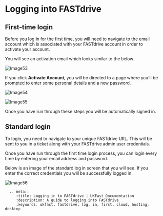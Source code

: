 # Logging into FASTdrive

## First-time login

Before you log in for the first time, you will need to navigate to the email account which is associated with your FASTdrive account in order to activate your account.

You will see an activation email which looks similar to the below:

![Image53](files/Image53.png)

If you click __Activate Account__, you will be directed to a page where you’ll be prompted to enter some personal details and a new password.

![Image54](files/Image54.png)

![Image55](files/Image55.png)

Once you have run through these steps you will be automatically signed in.

## Standard login

To login, you need to navigate to your unique FASTdrive URL. This will be sent to you in a ticket along with your FASTdrive admin user credentials.

Once you have run through the first time login process, you can login every time by entering your email address and password.

Below is an image of the standard log in screen that you will see. If you enter the correct credentials you will be successfully logged in.

![Image56](files/Image56.png)

```eval_rst
  .. meta::
     :title: Logging in to FASTdrive | UKFast Documentation
     :description: A guide to logging into FASTdrive
     :keywords: ukfast, fastdrive, log, in, first, cloud, hosting, desktop

